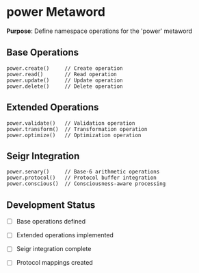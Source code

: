 # power Metaword

**Purpose**: Define namespace operations for the 'power' metaword

## Base Operations

```hyphos
power.create()     // Create operation
power.read()       // Read operation  
power.update()     // Update operation
power.delete()     // Delete operation
```

## Extended Operations

```hyphos
power.validate()   // Validation operation
power.transform()  // Transformation operation
power.optimize()   // Optimization operation
```

## Seigr Integration

```hyphos
power.senary()     // Base-6 arithmetic operations
power.protocol()   // Protocol buffer integration
power.conscious()  // Consciousness-aware processing
```

## Development Status

- [ ] Base operations defined
- [ ] Extended operations implemented  
- [ ] Seigr integration complete
- [ ] Protocol mappings created

